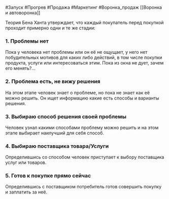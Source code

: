 #Запуск #Прогрев #Продажа #Маркетинг #Воронка_продаж 
[[Воронка и автоворонка]]

Теория Бена Ханта утверждает, что каждый покупатель перед покупкой проходит примерно одни и те же стадии:

### 1. Проблемы нет
Пока у человека нет проблемы или он её не ощущает, у него нет побудительных мотивов для каких либо действий, в том числе покупки продукта, услуги  или интересоваться этим. 
Пока из окна не дует, зачем его менять?...

### 2. Проблема есть, не вижу решения
На этом этапе человек знает о проблеме, но пока не знает как её можно решить.
Он ищет информацию какие есть способы и варианты решения.

### 3. Выбираю способ решения своей проблемы
Человек узнал какими способами проблему можно решить и на этом этапе выбирает наилучший для себя способ.

### 4. Выбираю поставщика товара/Услуги
Определившись со способом человек приступает к выбору поставщика услуг или товаров.

### 5. Готов к покупке прямо сейчас
Определившись с поставщиком потребитель готов совершить покупку и заплатить за неё.
